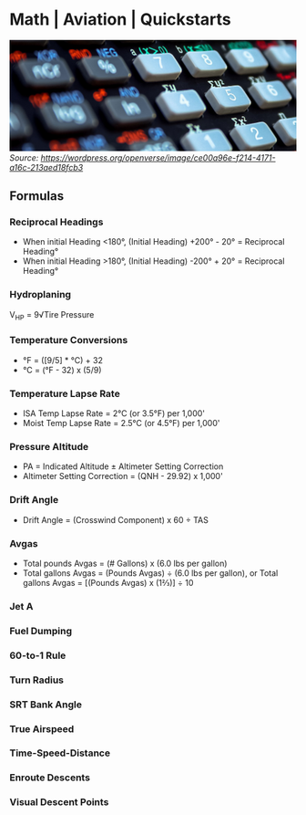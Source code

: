 # Math | Aviation | Quickstarts
![](./assets/cal-banner.png)
*Source: https://wordpress.org/openverse/image/ce00a96e-f214-4171-a16c-213aed18fcb3*
## Formulas
### Reciprocal Headings
- When initial Heading <180°, (Initial Heading) +200° - 20° = Reciprocal Heading°
- When initial Heading >180°, (Initial Heading) -200° + 20° = Reciprocal Heading°

### Hydroplaning
V<sub>HP</sub> = 9√Tire Pressure <!--<math display="block" xmlns="http://www.w3.org/1998/Math/MathML"><semantics><mrow>9<msqrt><mn>Tire Pressure</mn></msqrt></mrow></semantics></math>-->

### Temperature Conversions
- °F = ([9/5] * °C) + 32
- °C = (°F - 32) x (5/9)

### Temperature Lapse Rate
- ISA Temp Lapse Rate = 2°C (or 3.5°F) per 1,000'
- Moist Temp Lapse Rate = 2.5°C (or 4.5°F) per 1,000'

### Pressure Altitude
- PA = Indicated Altitude ± Altimeter
     Setting Correction
- Altimeter Setting Correction = (QNH - 29.92) x 1,000'

### Drift Angle
- Drift Angle = (Crosswind Component) x 60 ÷ TAS

### Avgas
- Total pounds Avgas = (# Gallons) x (6.0 lbs per gallon)
- Total gallons Avgas = (Pounds Avgas) ÷ (6.0 lbs per gallon),
    or
    Total gallons Avgas = [(Pounds Avgas) x (1⅔)] ÷ 10

### Jet A

### Fuel Dumping

### 60-to-1 Rule

### Turn Radius

### SRT Bank Angle

### True Airspeed

### Time-Speed-Distance

### Enroute Descents

### Visual Descent Points

